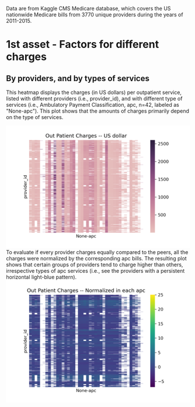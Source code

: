 Data are from Kaggle CMS Medicare database, which covers the US nationwide Medicare bills from 3770 unique providers during the years of 2011-2015. 
# 1st asset - Factors for different charges
## By providers, and by types of services
This heatmap displays the charges (in US dollars) per outpatient service, listed with different providers (i.e., provider_id), and with different type of services (i.e., Ambulatory Payment Classification, apc, n=42, labeled as "None-apc"). This plot shows that the amounts of charges primarily depend on the type of services.  

![Figure1](OutPatientCharges.png)     
To evaluate if every provider charges equally compared to the peers, all the charges were normalized by the corresponding apc bills. The resulting plot shows that certain groups of providers tend to charge higher than others, irrespective types of apc services (i.e., see the providers with a persistent horizontal light-blue pattern).   
![Figure2](OutPatientChargesNorm.png)


